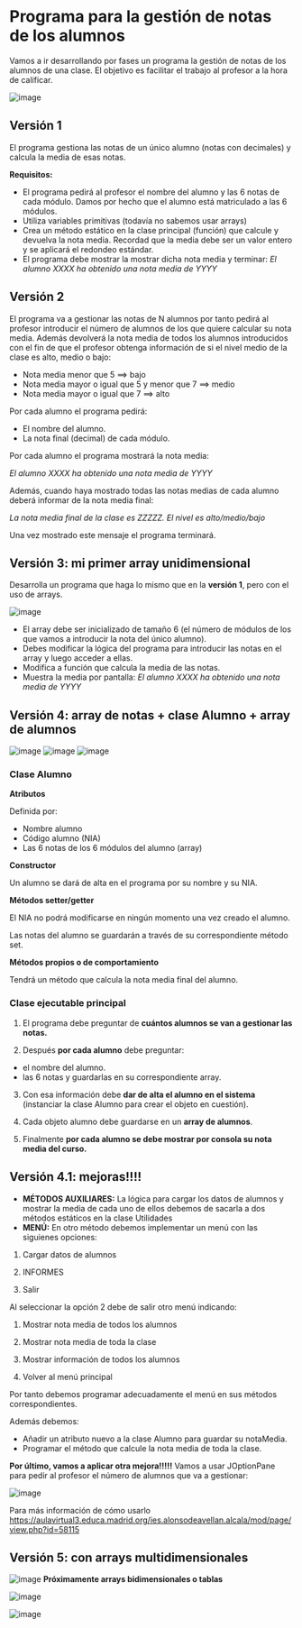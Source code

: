 # Programa para la gestión de notas de los alumnos

Vamos a ir desarrollando por fases un programa la gestión de notas de los alumnos de una clase. El objetivo es facilitar el trabajo al profesor a la hora de calificar.

![image](https://user-images.githubusercontent.com/91023374/196936768-b8d6363e-e408-49c8-a892-48cfd91b5be4.png)


## Versión 1

El programa gestiona las notas de un único alumno (notas con decimales) y calcula la media de esas notas.

**Requisitos:**
- El programa pedirá al profesor el nombre del alumno y las 6 notas de cada módulo. Damos por hecho que el alumno está matriculado a las 6 módulos.
- Utiliza variables primitivas (todavía no sabemos usar arrays)
- Crea un método estático en la clase principal (función) que calcule y devuelva la nota media. Recordad que la media debe ser un valor entero y se aplicará el redondeo estándar.
- El programa debe mostrar la mostrar dicha nota media y terminar: *El alumno XXXX ha obtenido una nota media de YYYY*

## Versión 2

El programa va a gestionar las notas de N alumnos por tanto pedirá al profesor introducir el número de alumnos de los que quiere calcular su nota media.
Además devolverá la nota media de todos los alumnos introducidos con el fin de que el profesor obtenga información de si el nivel medio de la clase es alto, medio o bajo:

- Nota media menor que 5 ==> bajo
- Nota media mayor o igual que 5 y menor que 7 ==> medio
- Nota media mayor o igual que 7 ==> alto

Por cada alumno el programa pedirá:

- El nombre del alumno.
- La nota final (decimal) de cada módulo.

Por cada alumno el programa mostrará la nota media:

*El alumno XXXX ha obtenido una nota media de YYYY*

Además, cuando haya mostrado todas las notas medias de cada alumno deberá informar de la nota media final:

*La nota media final de la clase es ZZZZZ. El nivel es alto/medio/bajo*

Una vez mostrado este mensaje el programa terminará.


## Versión 3: mi primer array unidimensional


Desarrolla un programa que haga lo mismo que en la **versión 1**, pero con el uso de arrays.

![image](https://user-images.githubusercontent.com/91023374/197191979-3270f866-3dd8-4eaf-8f9d-5526d325b80d.png)


- El array debe ser inicializado de tamaño 6 (el número de módulos de los que vamos a introducir la nota del único alumno).
- Debes modificar la lógica del programa para introducir las notas en el array y luego acceder a ellas.
- Modifica a función que calcula la media de las notas.
- Muestra la media por pantalla: *El alumno XXXX ha obtenido una nota media de YYYY*


## Versión 4: array de notas + clase Alumno + array de alumnos

![image](https://user-images.githubusercontent.com/91023374/200559282-a7e08ffc-3651-4d35-9ba9-95912b5f9b52.png) ![image](https://user-images.githubusercontent.com/91023374/200559283-326d00f7-6a81-447f-ace7-40324f6449c2.png) ![image](https://user-images.githubusercontent.com/91023374/200559295-220178dc-ca1f-4121-9fcc-6d528218d358.png)

### Clase Alumno

**Atributos**

Definida por:

- Nombre alumno
- Código alumno (NIA)
- Las 6 notas de los 6 módulos del alumno (array)

**Constructor**

Un alumno se dará de alta en el programa por su nombre y su NIA.

**Métodos setter/getter**

El NIA no podrá modificarse en ningún momento una vez creado el alumno.

Las notas del alumno se guardarán a través de su correspondiente método set.

**Métodos propios o de comportamiento**

Tendrá un método que calcula la nota media final del alumno.

### Clase ejecutable principal

1. El programa debe preguntar de **cuántos alumnos se van a gestionar las notas.**

2. Después **por cada alumno** debe preguntar:
 - el nombre del alumno.
 - las 6 notas y guardarlas en su correspondiente array.
 
3. Con esa información debe **dar de alta el alumno en el sistema** (instanciar la clase Alumno para crear el objeto en cuestión).

4. Cada objeto alumno debe guardarse en un **array de alumnos**.

5. Finalmente **por cada alumno se debe mostrar por consola su nota media del curso.**

##  Versión 4.1: mejoras!!!!

- **MÉTODOS AUXILIARES:** La lógica para cargar los datos de alumnos y mostrar la media de cada uno de ellos debemos de sacarla a dos métodos estáticos en la clase Utilidades
- **MENÚ:** En otro método debemos implementar un menú con las siguienes opciones:


1. Cargar datos de alumnos

2. INFORMES

3. Salir


Al seleccionar la opción 2 debe de salir otro menú indicando:

1. Mostrar nota media de todos los alumnos

2. Mostrar nota media de toda la clase

3. Mostrar información de todos los alumnos

4. Volver al menú principal


Por tanto debemos programar adecuadamente el menú en sus métodos correspondientes.

Además debemos:

- Añadir un atributo nuevo a la clase Alumno para guardar su notaMedia.
- Programar el método que calcule la nota media de toda la clase.

**Por último, vamos a aplicar otra mejora!!!!!** Vamos a usar JOptionPane para pedir al profesor el número de alumnos que va a gestionar:

![image](https://user-images.githubusercontent.com/91023374/201052528-b7278b3d-5df6-4385-a0cd-73ebc2327767.png)


Para más información de cómo usarlo https://aulavirtual3.educa.madrid.org/ies.alonsodeavellan.alcala/mod/page/view.php?id=58115


## Versión 5: con arrays multidimensionales

![image](https://user-images.githubusercontent.com/91023374/196938736-2416bf1d-bb6c-464d-96f1-8d67370e0510.png) **Próximamente arrays bidimensionales o tablas**

![image](https://user-images.githubusercontent.com/91023374/196938586-846c0dc3-f52a-4f26-ae75-fea580d30f20.png)


![image](https://user-images.githubusercontent.com/91023374/196938640-503e3909-a875-4bab-8a9b-efc62aa2407b.png)

